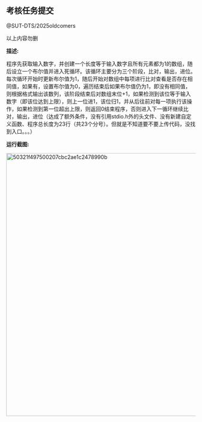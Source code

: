 考核任务提交
---
@SUT-DTS/2025oldcomers

以上内容勿删

**描述:** 

程序先获取输入数字，并创建一个长度等于输入数字且所有元素都为1的数组，随后设立一个布尔值并进入死循环。该循环主要分为三个阶段，比对，输出，进位。每次循环开始时更新布尔值为1，随后开始对数组中每项进行比对查看是否存在相同值，如果有，设置布尔值为0，遍历结束后如果布尔值仍为1，即没有相同值，则根据格式输出该数列，该阶段结束后对数组末位+1，如果检测到该位等于输入数字（即该位达到上限），则上一位进1，该位归1，并从后往前对每一项执行该操作，如果检测到第一位超出上限，则返回0结束程序，否则进入下一循环继续比对，输出，进位（达成了额外条件，没有引用stdio.h外的头文件、没有新建自定义函数、程序总长度为23行（共23个分号）。但就是不知道要不要上传代码，没找到入口。。。）

**运行截图:** 

<img width="1055" height="699" alt="50321f497500207cbc2ae1c2478990b" src="https://github.com/user-attachments/assets/76597f41-2382-4822-aaa2-27e34f7b8d5d" />

